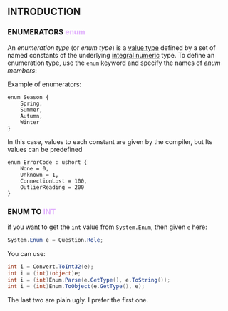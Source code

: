 ## INTRODUCTION 


### ENUMERATORS <span style="color:#e1affd">enum</span>

An _enumeration type_ (or _enum type_) is a [value type](https://learn.microsoft.com/en-us/dotnet/csharp/language-reference/builtin-types/value-types) defined by a set of named constants of the underlying [integral numeric](https://learn.microsoft.com/en-us/dotnet/csharp/language-reference/builtin-types/integral-numeric-types) type. To define an enumeration type, use the `enum` keyword and specify the names of _enum members_:

Example of enumerators: 
```CSHARP
enum Season { 
	Spring, 
	Summer, 
	Autumn, 
	Winter 
}
```

In this case, values to each constant are given by the compiler, but Its values can be predefined

```CSHARP 
enum ErrorCode : ushort { 
	None = 0,
	Unknown = 1, 
	ConnectionLost = 100, 
	OutlierReading = 200 
}
```
### ENUM TO <span style="color:#e1affd">INT</span>

 if you want to get the `int` value from `System.Enum`, then given `e` here:

 ```csharp
System.Enum e = Question.Role;
```

You can use:

```csharp
int i = Convert.ToInt32(e);
int i = (int)(object)e;
int i = (int)Enum.Parse(e.GetType(), e.ToString());
int i = (int)Enum.ToObject(e.GetType(), e);
```

The last two are plain ugly. I prefer the first one.


